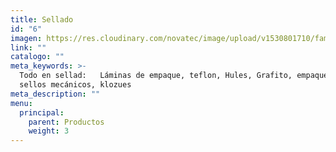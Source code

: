 ```yaml
---
title: Sellado
id: "6"
imagen: https://res.cloudinary.com/novatec/image/upload/v1530801710/familias/38567804fbfc7ebebd2acd318bde2d55-sellado.jpg
link: ""
catalogo: ""
meta_keywords: >-
  Todo en sellad:   Láminas de empaque, teflon, Hules, Grafito, empaquetadura,
  sellos mecánicos, klozues
meta_description: ""
menu:
  principal:
    parent: Productos
    weight: 3
---
```

